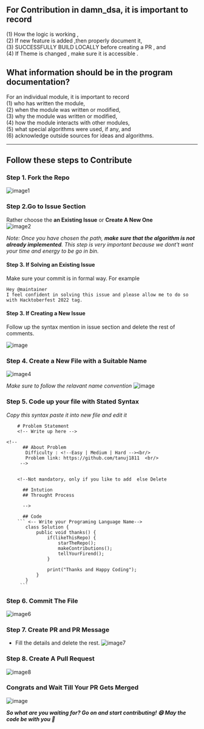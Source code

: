 ## For Contribution in damn_dsa, it is important to record 
(1) How the logic is working , <br>
(2) If new feature is added ,then properly document it, <br>
(3) SUCCESSFULLY BUILD LOCALLY before  creating a PR , and <br>
(4) If Theme is changed , make sure it is accessible .<br>

## What information should be in the program documentation?
For an individual module, it is important to record <br>
(1) who has written the module, <br>
(2) when the module was written or modified, <br>
(3) why the module was written or modified, <br>
(4) how the module interacts with other modules, <br>
(5) what special algorithms were used, if any, and <br>
(6) acknowledge outside sources for ideas and algorithms. <br>
<hr>

## Follow these steps to Contribute

### Step 1. Fork the Repo 
![image1](https://user-images.githubusercontent.com/54256549/194035666-0158ddac-8878-4507-8943-b564b8c1a042.png)

### Step 2.Go to Issue Section
   Rather choose the **an Existing Issue** or **Create A New One** <br/>
   ![image2](https://user-images.githubusercontent.com/54256549/194130112-ff50ae14-5744-4a1a-a784-a84795957fbb.png)
   
   
   *Note: Once you have chosen the path, **make sure that the algorithm is not already implemented**. This step is very important because we dont't want your time and            energy to be go in bin.*

#### Step 3. If Solving an Existing Issue
Make sure your commit is in formal way. For example

```
Hey @maintainer
I feel confident in solving this issue and please allow me to do so with Hacktoberfest 2022 tag.
```
#### Step 3. If Creating a New Issue
Follow up the syntax mention in issue section and delete the rest of comments.

![image](https://user-images.githubusercontent.com/54256549/194129945-c522c6b8-3132-43d1-9e82-c96095ccd789.png)


### Step 4. Create a New File with a Suitable Name
![image4](https://user-images.githubusercontent.com/54256549/194131239-3b97a522-60d8-473b-b15c-609414c8399b.png)


*Make sure to follow the relavant name convention*
![image](https://user-images.githubusercontent.com/54256549/194131649-7a43d045-d6c3-4cdb-9139-75abc0af7b2f.png)

### Step 5. Code up your file with Stated Syntax
*Copy this syntax paste it into new file and edit it*
```
    # Problem Statement
    <!-- Write up here -->

<!--
      ## About Problem 
       Difficulty : <!--Easy | Medium | Hard --><br/>
       Problem link: https://github.com/tanuj1811  <br/>  
     -->


    <!--Not mandatory, only if you like to add  else Delete

      ## Intution 
      ## Throught Process
      
      -->

      ## Code 
    ``` <-- Write your Programing Language Name-->
       class Solution {
           public void thanks() {
               if(likeThisRepo) {
                   starTheRepo();
                   makeContributions();
                   tellYourFirend();
               }

               print("Thanks and Happy Coding");        
           }
       }
     ```
```      

### Step 6. Commit The File
![image6](https://user-images.githubusercontent.com/54256549/194134739-424bba74-a5d0-4d51-a9ac-88941db49f13.png)

### Step 7. Create PR and PR Message
* Fill the details and delete the rest.
![image7](https://user-images.githubusercontent.com/54256549/194135539-8ed0e735-86d0-493b-8087-8fd09135a7d8.png)

### Step 8. Create A Pull Request
![image8](https://user-images.githubusercontent.com/54256549/194136207-954d4269-1d75-4dba-9c38-ac3fcb352a5f.png)

### Congrats and Wait Till Your PR Gets Merged
![image](https://user-images.githubusercontent.com/54256549/194136653-f6a6cb92-6a24-4cb3-a99d-4833701202e3.png)


 ***So what are you waiting for? Go on and start contributing! :smile: May the code be with you :metal:***





